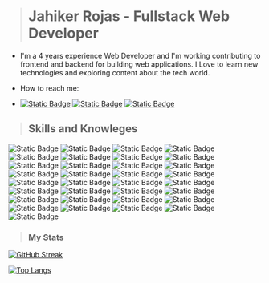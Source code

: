 > # Jahiker Rojas - Fullstack Web Developer

- I'm a 4 years experience Web Developer and I'm working contributing to frontend and backend for building web applications. I Love to learn new technologies and exploring content about the tech world.

- How to reach me:

- [![Static Badge](https://img.shields.io/badge/-Linkedin-blue?style=flat&logo=Linkedin&logoColor=white)](https://www.linkedin.com/in/jahiker-robert-rojas-zuniga-726b20121/)
[![Static Badge](https://img.shields.io/badge/-Portfolio-green?style=flat&logo=linkfire&logoColor=white)](https://jahiker.github.io/jahiker/)
[![Static Badge](https://img.shields.io/badge/-Email-red?style=flat&logo=gmail&logoColor=white)](mailto:rojasjahiker@gmail.com)

> ## Skills and Knowleges

![Static Badge](https://img.shields.io/badge/html-gray?logo=html5)
![Static Badge](https://img.shields.io/badge/css-gray?logo=css3)
![Static Badge](https://img.shields.io/badge/javascript-gray?logo=javascript)
![Static Badge](https://img.shields.io/badge/typescript-gray?logo=typescript)
![Static Badge](https://img.shields.io/badge/php-gray?logo=php)
![Static Badge](https://img.shields.io/badge/react-gray?logo=react)
![Static Badge](https://img.shields.io/badge/nextjs-gray?logo=nextdotjs)
![Static Badge](https://img.shields.io/badge/vue-gray?logo=vuedotjs)
![Static Badge](https://img.shields.io/badge/astro-gray?logo=astro)
![Static Badge](https://img.shields.io/badge/svelte-gray?logo=svelte)
![Static Badge](https://img.shields.io/badge/laravel-gray?logo=laravel)
![Static Badge](https://img.shields.io/badge/nodejs-gray?logo=nodedotjs)
![Static Badge](https://img.shields.io/badge/tailwindcss-gray?logo=tailwindcss)
![Static Badge](https://img.shields.io/badge/bootstrap-gray?logo=bootstrap)
![Static Badge](https://img.shields.io/badge/sass-gray?logo=sass)
![Static Badge](https://img.shields.io/badge/less-gray?logo=less)
![Static Badge](https://img.shields.io/badge/stylus-gray?logo=stylus)
![Static Badge](https://img.shields.io/badge/shopify-gray?logo=shopify)
![Static Badge](https://img.shields.io/badge/wordpress-gray?logo=wordpress)
![Static Badge](https://img.shields.io/badge/strapi-gray?logo=strapi)
![Static Badge](https://img.shields.io/badge/mysql-gray?logo=mysql)
![Static Badge](https://img.shields.io/badge/mongodb-gray?logo=mongodb)
![Static Badge](https://img.shields.io/badge/postman-gray?logo=postman)
![Static Badge](https://img.shields.io/badge/git-gray?logo=git)
![Static Badge](https://img.shields.io/badge/github-gray?logo=github)
![Static Badge](https://img.shields.io/badge/docker-gray?logo=docker)
![Static Badge](https://img.shields.io/badge/webpack-gray?logo=webpack)
![Static Badge](https://img.shields.io/badge/vite-gray?logo=vite)
![Static Badge](https://img.shields.io/badge/babel-gray?logo=babel)
![Static Badge](https://img.shields.io/badge/visualstudiocode-gray?logo=visualstudiocode)
![Static Badge](https://img.shields.io/badge/windows-gray?logo=windows)
![Static Badge](https://img.shields.io/badge/adobexd-gray?logo=adobexd)
![Static Badge](https://img.shields.io/badge/figma-gray?logo=figma)

> ### My Stats

[![GitHub Streak](https://github-readme-streak-stats.herokuapp.com?user=jahiker&theme=dark)](https://git.io/streak-stats)

[![Top Langs](https://github-readme-stats.vercel.app/api/top-langs/?username=jahiker&layout=compact&theme=vision-friendly-dark)](https://github.com/anuraghazra/github-readme-stats)
